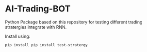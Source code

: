 # AI-Trading-BOT
 
Python Package based on this repository for testing different trading stratergies integrate with RNN.


Install using:

`pip install pip install test-stratergy`
